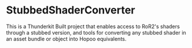 # StubbedShaderConverter
This is a Thunderkit Built project that enables access to RoR2's shaders through a stubbed version, and tools for converting any stubbed shader in an asset bundle or object into Hopoo equivalents.
